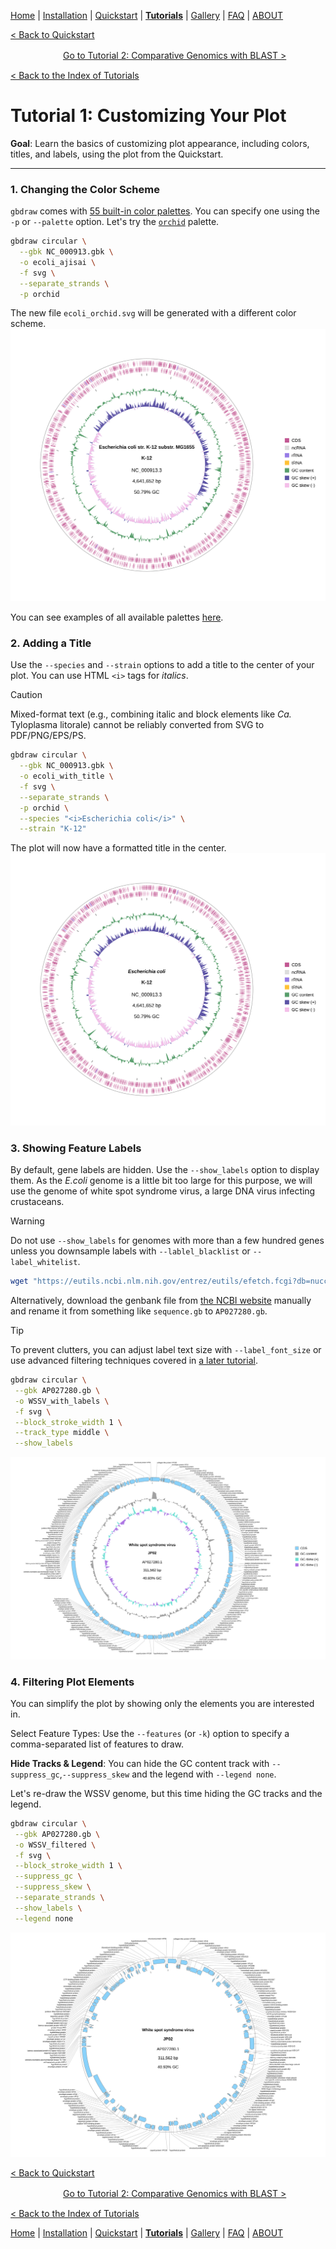 [Home](../README.md) | [Installation](../INSTALL.md) | [Quickstart](../QUICKSTART.md) | [**Tutorials**](../TUTORIALS/TUTORIALS.md) | [Gallery](../GALLERY.md) | [FAQ](../FAQ.md) | [ABOUT](../ABOUT.md)

[< Back to Quickstart](../QUICKSTART.md)

　　　　　　[Go to Tutorial 2: Comparative Genomics with BLAST >](./2_Comparative_Genomics.md) 

[< Back to the Index of Tutorials](./TUTORIALS.md)

# Tutorial 1: Customizing Your Plot

**Goal**: Learn the basics of customizing plot appearance, including colors, titles, and labels, using the plot from the Quickstart.

---

### 1. Changing the Color Scheme

`gbdraw` comes with [55 built-in color palettes](../../examples/color_palette_examples.md). You can specify one using the `-p` or `--palette` option. Let's try the [`orchid`](../../examples/color_palette_examples.md#orchid) palette.

```bash
gbdraw circular \
  --gbk NC_000913.gbk \
  -o ecoli_ajisai \
  -f svg \
  --separate_strands \
  -p orchid
```

The new file `ecoli_orchid.svg` will be generated with a different color scheme. 
![ecoli_orchid.svg](../../examples/ecoli_orchid.svg)


You can see examples of all available palettes [here](../examples/color_palette_examples.md).


### 2. Adding a Title
Use the `--species` and `--strain` options to add a title to the center of your plot. You can use HTML `<i>` tags for *italics*.
> [!CAUTION]
> Mixed-format text (e.g., combining italic and block elements like <i>Ca.</i> Tyloplasma litorale) cannot be reliably converted from SVG to PDF/PNG/EPS/PS.

```bash
gbdraw circular \
  --gbk NC_000913.gbk \
  -o ecoli_with_title \
  -f svg \
  --separate_strands \
  -p orchid \
  --species "<i>Escherichia coli</i>" \
  --strain "K-12"
```
The plot will now have a formatted title in the center.
![ecoli_with_title.svg](../../examples/ecoli_with_title.svg)

### 3. Showing Feature Labels
By default, gene labels are hidden. Use the `--show_labels` option to display them.
As the *E.coli* genome is a little bit too large for this purpose, we will use the genome of white spot syndrome virus, a large DNA virus infecting crustaceans.
> [!WARNING]
> Do not use `--show_labels` for genomes with more than a few hundred genes unless you downsample labels with `--lablel_blacklist` or `--label_whitelist`.

```bash
wget "https://eutils.ncbi.nlm.nih.gov/entrez/eutils/efetch.fcgi?db=nuccore&id=AP027280.1&rettype=gbwithparts&retmode=text" -O AP027280.gb
```
Alternatively, download the genbank file from [the NCBI website](https://www.ncbi.nlm.nih.gov/nuccore/AP027280) manually and rename it from something like `sequence.gb` to `AP027280.gb`.
> [!TIP]
> To prevent clutters, you can adjust label text size with `--label_font_size` or use advanced filtering techniques covered in [a later tutorial](./3_Advanced_Customization.md).
```bash
gbdraw circular \
 --gbk AP027280.gb \
 -o WSSV_with_labels \
 -f svg \
 --block_stroke_width 1 \
 --track_type middle \
 --show_labels
```
![WSSV_with_labels.svg](../../examples/WSSV_with_labels.svg)


### 4. Filtering Plot Elements
You can simplify the plot by showing only the elements you are interested in.

Select Feature Types: Use the `--features` (or `-k`) option to specify a comma-separated list of features to draw.

**Hide Tracks & Legend**: You can hide the GC content track with `--suppress_gc`,`--suppress_skew` and the legend with `--legend none`.

Let's re-draw the WSSV genome, but this time hiding the GC tracks and the legend.

```bash
gbdraw circular \
 --gbk AP027280.gb \
 -o WSSV_filtered \
 -f svg \
 --block_stroke_width 1 \
 --suppress_gc \
 --suppress_skew \
 --separate_strands \
 --show_labels \
 --legend none
```
![WSSV_filtered.svg](../../examples/WSSV_filtered.svg)


[< Back to Quickstart](../QUICKSTART.md)

　　　　　　[Go to Tutorial 2: Comparative Genomics with BLAST >](./2_Comparative_Genomics.md) 

[< Back to the Index of Tutorials](./TUTORIALS.md)


[Home](../README.md) | [Installation](../INSTALL.md) | [Quickstart](../QUICKSTART.md) | [**Tutorials**](../TUTORIALS/TUTORIALS.md) | [Gallery](../GALLERY.md) | [FAQ](../FAQ.md) | [ABOUT](../ABOUT.md)